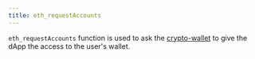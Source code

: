 ```yaml
---
title: eth_requestAccounts
---
```


`eth_requestAccounts` function is used to ask the [crypto-wallet](/knowledge/Web3/crypto-wallet.md) to give the dApp the access to the user's wallet.
